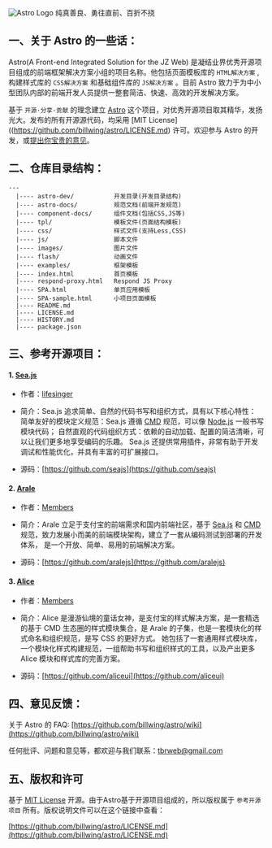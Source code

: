 ![Astro Logo](http://atom.qiniudn.com/astrologo.png?imageView/2/w/203/h/149 'Astro')
<span style="font-size:14px;">纯真善良、勇往直前、百折不挠</span>

## 一、关于 Astro 的一些话：

Astro(A Front-end Integrated Solution for the JZ Web) 是凝结业界优秀开源项目组成的前端框架解决方案小组的项目名称。他包括页面模板库的 `HTML解决方案` ,构建样式库的 `CSS解决方案` 和基础组件库的 `JS解决方案` 。目前 Astro 致力于为中小型团队内部的前端开发人员提供一整套简洁、快速、高效的开发解决方案。

基于 `开源·分享·贡献` 的理念建立 [Astro](https://github.com/billwing/astro 'Astro') 这个项目，对优秀开源项目取其精华，发扬光大。发布的所有开源源代码，均采用 [MIT License]((https://github.com/billwing/astro/LICENSE.md) 许可。欢迎参与 Astro 的开发，或[提出你宝贵的意见](mailto:tbrweb@gmail.com 'tbrweb@gmail.com')。

## 二、仓库目录结构：

``` 
---
  |---- astro-dev/           开发目录(开发目录结构)
  |---- astro-docs/          规范文档(前端开发规范)
  |---- component-docs/      组件文档(包括CSS,JS等)
  |---- tpl/                 模板文件(页面结构模板)
  |---- css/                 样式文件(支持Less,CSS)
  |---- js/                  脚本文件
  |---- images/              图片文件
  |---- flash/               动画文件
  |---- examples/            框架模板
  |---- index.html           首页模板
  |---- respond-proxy.html   Respond JS Proxy
  |---- SPA.html             单页应用模板
  |---- SPA-sample.html      小项目页面模板
  |---- README.md			 
  |---- LICENSE.md
  |---- HISTORY.md
  |---- package.json
```

## 三、参考开源项目：

#### 1. [Sea.js](http://seajs.org/ 'A Module Loader for the Web')
* 作者：[lifesinger](https://github.com/lifesinger)

* 简介：Sea.js 追求简单、自然的代码书写和组织方式，具有以下核心特性：
简单友好的模块定义规范：Sea.js 遵循 [CMD](https://github.com/cmdjs/specification/blob/master/draft/module.md) 规范，可以像 [Node.js](http://nodejs.org/) 一般书写模块代码；
自然直观的代码组织方式：依赖的自动加载、配置的简洁清晰，可以让我们更多地享受编码的乐趣。
Sea.js 还提供常用插件，非常有助于开发调试和性能优化，并具有丰富的可扩展接口。

* 源码：[https://github.com/seajs](https://github.com/seajs)

#### 2. [Arale](http://aralejs.org/ '随心构建互联网应用')
* 作者：[Members](https://github.com/orgs/aralejs/members)

* 简介：Arale 立足于支付宝的前端需求和国内前端社区，基于 [Sea.js](http://seajs.org/) 和 [CMD](https://github.com/seajs/seajs/issues/242) 规范，致力发展小而美的前端模块架构，建立了一套从编码测试到部署的开发体系， 是一个开放、简单、易用的前端解决方案。

* 源码：[https://github.com/aralejs](https://github.com/aralejs)

#### 3. [Alice](http://aliceui.org/ '写样式的更好方式')
* 作者：[Members](https://github.com/orgs/aliceui/members)

* 简介：Alice 是漫游仙境的童话女神，是支付宝的样式解决方案，是一套精选的基于 CMD 生态圈的样式模块集合，是 Arale 的子集，也是一套模块化的样式命名和组织规范，是写 CSS 的更好方式。
她包括了一套通用样式模块库，一个模块化样式构建规范，一组帮助书写和组织样式的工具，以及产出更多 Alice 模块和样式库的完善方案。

* 源码：[https://github.com/aliceui](https://github.com/aliceui)
 
## 四、意见反馈：

关于 Astro 的 FAQ: [https://github.com/billwing/astro/wiki](https://github.com/billwing/astro/wiki)

任何批评、问题和意见等，都欢迎与我们联系：[tbrweb@gmail.com](mailto:tbrweb@gmail.com)

## 五、版权和许可

基于 [MIT License](http://en.wikipedia.org/wiki/MIT_License "WikiPedia 中关于 MIT License 的描述") 开源。由于Astro基于开源项目组成的，所以版权属于 `参考开源项目` 所有。版权说明文件可以在这个链接中查看：

[https://github.com/billwing/astro/LICENSE.md](https://github.com/billwing/astro/LICENSE.md)

